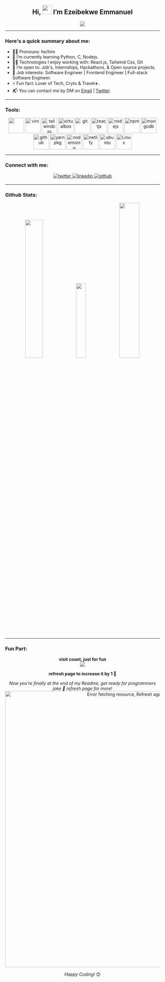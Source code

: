 ## <div align="center">Hi, <img src="https://media.giphy.com/media/hvRJCLFzcasrR4ia7z/giphy.gif" width="30px"> I’m Ezeibekwe Emmanuel</div> 

<div align="center">
<img src="https://readme-typing-svg.herokuapp.com/?lines=Software%20Engineer,;Full-stack%20Engineer%20-%20Frontend%20heavy.%20👨‍💻;With%202%2B%20years%20of%20coding%20experience;Lover%20Of%20Technology!%20😍;Love%20working%20remotely.%20🌍&font=Fira%20Code&center=true&width=550&height=45&vCenter=true&size=22&pause=1500">
</div>

---

### Here's a quick summary about me:

- 👨‍💼 Pronouns: he/him
- 🌱 I’m currently learning Python, C, Nodejs.
- 👨‍💻 Technologies I enjoy working with: React.js, Tailwind Css, Git 
- 📂 I’m open to: Job's, Internships, Hackathons, & Open source projects.
- 💼 Job interests: Software Engineer | Frontend Engineer | Full-stack Software Engineer.
- ⚡ Fun fact: Lover of Tech, Cryto & Travel✈️.
- 📬 You can contact me by DM on [Email](mailto:ezeibekweemma@gmail.com) | [Twitter](https://twitter.com/ezeibekweemma).

---

### Tools:

<div align="center">
<img width="50" src="https://www.vectorlogo.zone/logos/visualstudio_code/visualstudio_code-icon.svg">

<img alt="vim" width="50px" src="https://www.vectorlogo.zone/logos/vim/vim-icon.svg" />

<img src="https://www.vectorlogo.zone/logos/tailwindcss/tailwindcss-icon.svg" alt="tailwindcss" width="50"/>

<img src="https://www.vectorlogo.zone/logos/virtualbox/virtualbox-icon.svg" alt="virtualbox" width="50"/>

<img src="https://www.vectorlogo.zone/logos/git-scm/git-scm-icon.svg" alt="git" width="50"/>

<img src="https://www.vectorlogo.zone/logos/reactjs/reactjs-icon.svg" alt="reactjs" width="50"/>
	
<img src="https://www.vectorlogo.zone/logos/nodejs/nodejs-icon.svg" alt="nodejs" width="50"/>
	
<img src="https://www.vectorlogo.zone/logos/npmjs/npmjs-ar21.svg" alt="npm" width="50">

<img src="https://img.icons8.com/color/452/mongodb.png" alt="mongodb" width="50">

<img src="https://www.vectorlogo.zone/logos/github/github-icon.svg" alt="github" width="50"/>

<img src="https://www.vectorlogo.zone/logos/yarnpkg/yarnpkg-icon.svg" alt="yarnpkg" width="50"/>

<img src="https://www.vectorlogo.zone/logos/nodemonio/nodemonio-icon.svg" alt="nodemonio" width="50"/>

<img src="https://www.vectorlogo.zone/logos/netlify/netlify-icon.svg" alt="netlify" width="50"/>
	
<img src="https://www.vectorlogo.zone/logos/ubuntu/ubuntu-icon.svg" alt="ubuntu" width="50"/>

<img alt="Linux" width="50px" src="https://www.vectorlogo.zone/logos/linux/linux-icon.svg" />
</div>

---

### Connect with me: 
<div align="center">
<a href="https://twitter.com/ezeibekweemma" target="_blank">
<img src=https://img.shields.io/badge/twitter-%2300acee.svg?&style=for-the-badge&logo=twitter&logoColor=white alt=twitter style="margin-bottom: 5px;" />
</a> 

<a href="https://linkedin.com/in/ezeibekweemma" target="_blank">
<img src=https://img.shields.io/badge/linkedin-%231E77B5.svg?&style=for-the-badge&logo=linkedin&logoColor=white alt=linkedin style="margin-bottom: 5px;" />
</a>

<a href="https://github.com/ezeibekweemma" target="_blank">
<img src=https://img.shields.io/badge/github-%2324292e.svg?&style=for-the-badge&logo=github&logoColor=white alt=github style="margin-bottom: 5px;" />
</a>
</div>

---

### Github Stats:
<div align="center">
  <img src="https://github-readme-stats.vercel.app/api?username=ezeibekweemma&show_icons=true&count_private=true&hide_border=true" width="34%"/>
  <img src="https://github-readme-stats.vercel.app/api/top-langs/?username=ezeibekweemma&hide_border=true&layout=compact" width="25%" />
  <img src="https://github-readme-streak-stats.herokuapp.com/?user=ezeibekweemma" width="36%" />
</div> 

---

### Fun Part:
<div align="center"> 
<b>visit count, just for fun</b><br>
  <img src="https://profile-counter.glitch.me/ezeibekweemma/count.svg" />
</div>
<p align="center">
  <b>refresh page to increase it by 1 🤪</b>
</p>

<div align="center">
<i>Now you're finally at the end of my Readme, get ready for programmers joke 🤪 refresh page for more!</i>

<img align="center" src="https://readme-jokes.vercel.app/api?theme=darcula" alt="Error fetching resource, Refresh again to view Jokes Card" theme="prussian" width='900' />

<i>Happy Coding!</i> 😊

</div>
